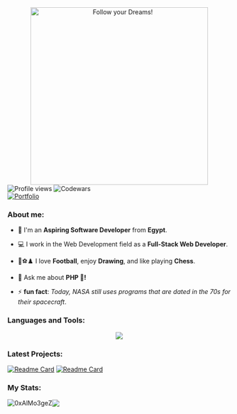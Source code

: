 <div style="text-align: center;"> 
  <img width="400" src="https://readme-typing-svg.herokuapp.com?font=JetBrains+Mono&weight=600&size=30&duration=2500&color=00f200&width=535&lines=Hi..;I'm+Muhammad+(:;I+love+Computers!;WBU?;let's+Connect+<3"  alt="Follow your Dreams!"/>
</div>

<div algin="left">
  <img src="https://komarev.com/ghpvc/?username=0xAlMo3geZ&color=green" alt="Profile views" />
  <img src="https://www.codewars.com/users/0xAlMo3geZ/badges/micro" alt="Codewars"/>
</div>

<div algin="left">
  <a href="https://my-portfolio-nine-nu-78.vercel.app/"><img src="https://img.shields.io/badge/Portfolio-255E63?style=for-the-badge&logo=About.me&logoColor=white" alt="Portfolio" /></a>
</div>

<div>
  <h3 align="left">About me:</h3>

  - 👨 I'm an **Aspiring Software Developer** from **Egypt**.

  - 💻 I work in the Web Development field as a **Full-Stack Web Developer**.
 
  - 🎨⚽♟️ I love **Football**, enjoy **Drawing**, and like playing **Chess**.

  - 💬 Ask me about **PHP 🐘!**

  - ⚡ **fun fact**: *Today, NASA still uses programs that are dated in the 70s for their spacecraft*.
</div>

<div>
  <h3 align="left">Languages and Tools:</h3>
    <p align="center">
      <a href="https://github.com/0xAlMo3geZ">
        <img src="https://skillicons.dev/icons?i=html,css,js,bootstrap,tailwind,vue,php,laravel,mysql,python,cpp,git,linux" />
      </a>
    </p>
</div>

### Latest Projects: 

[![Readme Card](https://github-readme-stats.vercel.app/api/pin/?username=0xAlMo3geZ&repo=larazillow&theme=gotham&hide_border=true)](https://github.com/0xAlMo3geZ/larazillow)
[![Readme Card](https://github-readme-stats.vercel.app/api/pin/?username=0xAlMo3geZ&repo=music-app&theme=gotham&hide_border=true)](https://github.com/0xAlMo3geZ/music-app)

### My Stats:

<div align="left">
 
<img align="center" src="https://github-readme-streak-stats.herokuapp.com/?user=0xAlMo3geZ&theme=gotham&hide_border=true" alt="0xAlMo3geZ" /><img align="center" src="https://github-readme-stats.vercel.app/api?username=0xAlMo3geZ&theme=gotham&show_icons=true&hide_border=true&hide_rank=true" />
 
</div>
